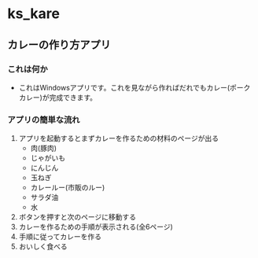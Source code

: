 # ks_kare
## カレーの作り方アプリ
### これは何か
  - これはWindowsアプリです。これを見ながら作ればだれでもカレー(ポークカレー)が完成できます。
### アプリの簡単な流れ

  1. アプリを起動するとまずカレーを作るための材料のページが出る
      - 肉(豚肉)
      - じゃがいも
      - にんじん
      - 玉ねぎ
      - カレールー(市販のルー)
      - サラダ油
      - 水
  2. ボタンを押すと次のページに移動する
  3. カレーを作るための手順が表示される(全6ページ)
  4. 手順に従ってカレーを作る
  5. おいしく食べる
